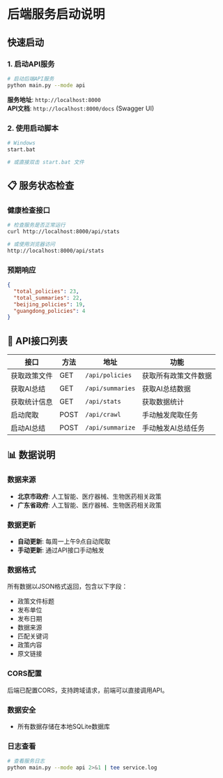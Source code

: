# 后端服务启动说明

## 快速启动

### 1. 启动API服务
```bash
# 启动后端API服务
python main.py --mode api
```

**服务地址**: `http://localhost:8000`  
**API文档**: `http://localhost:8000/docs` (Swagger UI)

### 2. 使用启动脚本
```bash
# Windows
start.bat

# 或直接双击 start.bat 文件
```

## 📋 服务状态检查

### 健康检查接口
```bash
# 检查服务是否正常运行
curl http://localhost:8000/api/stats

# 或使用浏览器访问
http://localhost:8000/api/stats
```

### 预期响应
```json
{
  "total_policies": 23,
  "total_summaries": 22,
  "beijing_policies": 19,
  "guangdong_policies": 4
}
```



## 📡 API接口列表

| 接口 | 方法 | 地址 | 功能 |
|------|------|------|------|
| 获取政策文件 | GET | `/api/policies` | 获取所有政策文件数据 |
| 获取AI总结 | GET | `/api/summaries` | 获取AI总结数据 |
| 获取统计信息 | GET | `/api/stats` | 获取数据统计 |
| 启动爬取 | POST | `/api/crawl` | 手动触发爬取任务 |
| 启动AI总结 | POST | `/api/summarize` | 手动触发AI总结任务 |


## 📊 数据说明

### 数据来源
- **北京市政府**: 人工智能、医疗器械、生物医药相关政策
- **广东省政府**: 人工智能、医疗器械、生物医药相关政策

### 数据更新
- **自动更新**: 每周一上午9点自动爬取
- **手动更新**: 通过API接口手动触发

### 数据格式
所有数据以JSON格式返回，包含以下字段：
- 政策文件标题
- 发布单位
- 发布日期
- 数据来源
- 匹配关键词
- 政策内容
- 原文链接


### CORS配置
后端已配置CORS，支持跨域请求，前端可以直接调用API。

### 数据安全
- 所有数据存储在本地SQLite数据库


### 日志查看
```bash
# 查看服务日志
python main.py --mode api 2>&1 | tee service.log
```

